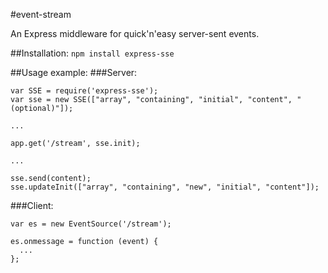 #event-stream

An Express middleware for quick'n'easy server-sent events.

##Installation:
`npm install express-sse`

##Usage example:
###Server:
```
var SSE = require('express-sse');
var sse = new SSE(["array", "containing", "initial", "content", "(optional)"]);

...

app.get('/stream', sse.init);

...

sse.send(content);
sse.updateInit(["array", "containing", "new", "initial", "content"]);
```

###Client:
```
var es = new EventSource('/stream');

es.onmessage = function (event) {
  ...
};
```